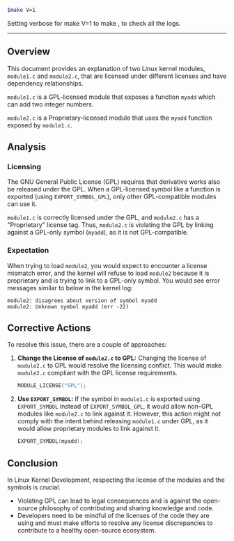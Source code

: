 ```bash
$make V=1
```

Setting verbose for make V=1 to make , to check all the logs. 

---
## Overview

This document provides an explanation of two Linux kernel modules, `module1.c` and `module2.c`, that are licensed under different licenses and have dependency relationships.

`module1.c` is a GPL-licensed module that exposes a function `myadd` which can add two integer numbers.

`module2.c` is a Proprietary-licensed module that uses the `myadd` function exposed by `module1.c`.

## Analysis

### Licensing

The GNU General Public License (GPL) requires that derivative works also be released under the GPL. When a GPL-licensed symbol like a function is exported (using `EXPORT_SYMBOL_GPL`), only other GPL-compatible modules can use it.

`module1.c` is correctly licensed under the GPL, and `module2.c` has a "Proprietary" license tag. Thus, `module2.c` is violating the GPL by linking against a GPL-only symbol (`myadd`), as it is not GPL-compatible.

### Expectation

When trying to load `module2`, you would expect to encounter a license mismatch error, and the kernel will refuse to load `module2` because it is proprietary and is trying to link to a GPL-only symbol. You would see error messages similar to below in the kernel log:

```shell
module2: disagrees about version of symbol myadd
module2: Unknown symbol myadd (err -22)
```

## Corrective Actions

To resolve this issue, there are a couple of approaches:

1. **Change the License of `module2.c` to GPL:**
   Changing the license of `module2.c` to GPL would resolve the licensing conflict. This would make `module2.c` compliant with the GPL license requirements.

   ```c
   MODULE_LICENSE("GPL");
   ```

2. **Use `EXPORT_SYMBOL`:**
   If the symbol in `module1.c` is exported using `EXPORT_SYMBOL` instead of `EXPORT_SYMBOL_GPL`, it would allow non-GPL modules like `module2.c` to link against it. However, this action might not comply with the intent behind releasing `module1.c` under GPL, as it would allow proprietary modules to link against it.

   ```c
   EXPORT_SYMBOL(myadd);
   ```

## Conclusion

In Linux Kernel Development, respecting the license of the modules and the symbols is crucial. 
- Violating GPL can lead to legal consequences and is against the open-source philosophy of contributing and sharing knowledge and code.
- Developers need to be mindful of the licenses of the code they are using and must make efforts to resolve any license discrepancies to contribute to a healthy open-source ecosystem.

